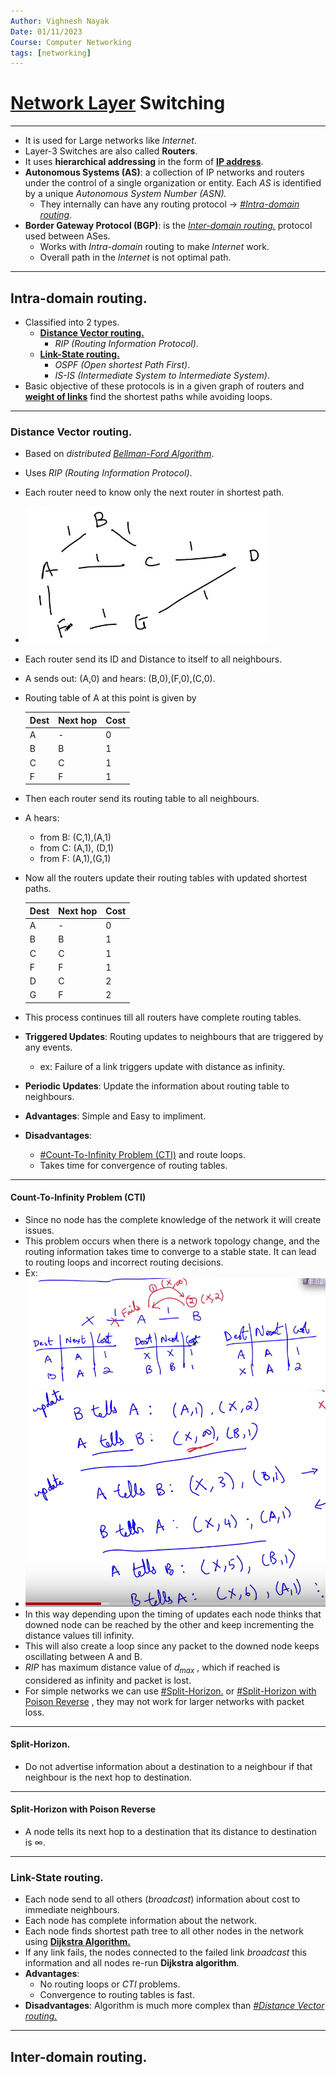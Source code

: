 ```yaml
---
Author: Vighnesh Nayak
Date: 01/11/2023
Course: Computer Networking
tags: [networking]
---
```

# [Network Layer](Network%20Layer.md) Switching
---
- It is used for Large networks like *Internet*.
- Layer-3 Switches are also called **Routers**.
- It uses **hierarchical addressing** in the form of **[IP address](IP%20address.md)**.
- **Autonomous Systems (AS)**: a collection of IP networks and routers under the control of a single organization or entity. Each *AS* is identified by a unique *Autonomous System Number (ASN).* 
	- They internally can have any routing protocol $\to$ *[#Intra-domain routing](#Intra-domain%20routing)*.
- **Border Gateway Protocol (BGP)**: is the *[Inter-domain routing.](#Inter-domain%20routing.)* protocol used between ASes.
	- Works with *Intra-domain* routing to make *Internet* work.
	- Overall path in the *Internet* is not optimal path.

---
## Intra-domain routing.
- Classified into 2 types.
	- **[Distance Vector routing.](#Distance%20Vector%20routing.)**
		- *RIP (Routing Information Protocol)*.
	- **[Link-State routing.](#Link-State%20routing.)**
		- *OSPF (Open shortest Path First)*.
		- *IS-IS (Intermediate System to Intermediate System)*.
- Basic objective of these protocols is in a given graph of routers and **[weight of links](Choosing%20Link%20Weights..md)** find the shortest paths while avoiding loops.

---
### Distance Vector routing.
- Based on *distributed [Bellman-Ford Algorithm](../../DSA/Graphs/Bellman-Ford%20Algorithm.md)*.
- Uses *RIP (Routing Information Protocol)*.
- Each router need to know only the next router in shortest path. 
- ![Pasted image 20231101120453](/static/Pasted%20image%2020231101120453.png)
- Each router send its ID and Distance to itself to all neighbours.
- A sends out: (A,0) and hears: (B,0),(F,0),(C,0).
- Routing table of A at this point is given by

	| Dest | Next hop | Cost |
	| ---- | -------- | ---- |
	| A    | -        | 0    |
	| B    | B        | 1    |
	| C    | C        | 1    |
	| F     |    F      |  1    |

- Then each router send its routing table to all neighbours.
- A hears: 
	- from B: (C,1),(A,1)
	- from C: (A,1), (D,1)
	- from F: (A,1),(G,1)
- Now all the routers update their routing tables with updated shortest paths.
	
	| Dest | Next hop | Cost |
	| ---- | -------- | ---- |
	| A    | -        | 0    |
	| B    | B        | 1    |
	| C    | C        | 1    |
	| F    | F        | 1    |
	| D    | C        | 2    |
	| G     |  F        |  2    |
- This process continues till all routers have complete routing tables.
- **Triggered Updates**: Routing updates to neighbours that are triggered by any events.
	- ex: Failure of a link triggers update with distance as infinity.
- **Periodic Updates**: Update the information about routing table to neighbours.
- **Advantages**: Simple and Easy to impliment.
- **Disadvantages**: 
	- [#Count-To-Infinity Problem (CTI)](#Count-To-Infinity%20Problem%20(CTI)) and route loops.
	- Takes time for convergence of routing tables.

---

#### Count-To-Infinity Problem (CTI)
- Since no node has the complete knowledge of the network it will create issues.
- This problem occurs when there is a network topology change, and the routing information takes time to converge to a stable state. It can lead to routing loops and incorrect routing decisions.
- Ex: ![Pasted image 20231102182840](/static//Pasted%20image%2020231102182840.png)
- ![Pasted image 20231102182947](/static/Pasted%20image%2020231102182947.png)
- In this way depending upon the timing of updates each node thinks that downed node can be reached by the other and keep incrementing the distance values till infinity.
- This will also create a loop since any packet to the downed node keeps oscillating between A and B.
- *RIP* has maximum distance value of $d_{max}$ , which if reached is considered as infinity and packet is lost. 
- For simple networks we can use [#Split-Horizon.](#Split-Horizon.) or [#Split-Horizon with Poison Reverse](#Split-Horizon%20with%20Poison%20Reverse) , they may not work for larger networks with packet loss.

---
#### Split-Horizon.

- Do not advertise information about a destination to a neighbour if that neighbour is the next hop to destination.

---
#### Split-Horizon with Poison Reverse

- A node tells its next hop to a destination that its distance to destination is $\infty$.

---
### Link-State routing.
- Each node send to all others (*broadcast*) information about cost to immediate neighbours.
- Each node has complete information about the network.
- Each node finds shortest path tree to all other nodes in the network using **[Dijkstra Algorithm.](../../DSA/Graphs/Dijkstra%20Algorithm..md)**
- If any link fails, the nodes connected to the failed link *broadcast* this information and all nodes re-run **Dijkstra algorithm**. 
- **Advantages**:
	- No routing loops or *CTI* problems.
	- Convergence to routing tables is fast.
- **Disadvantages**: Algorithm is much more complex than *[#Distance Vector routing.](#Distance%20Vector%20routing.)*

---
## Inter-domain routing.
